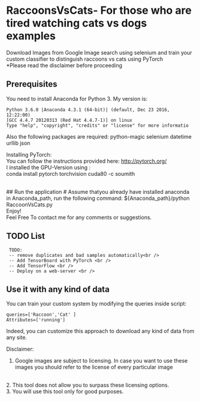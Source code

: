 # RaccoonsVsCats-  For those who are tired watching cats vs dogs examples
Download Images from Google Image search using selenium and train your custom classifier to distinguish raccoons vs cats using PyTorch 
<br />
*Please read the disclaimer before proceeding


## Prerequisites
You need to install Anaconda for Python 3. 
My version is:

    Python 3.6.0 |Anaconda 4.3.1 (64-bit)| (default, Dec 23 2016, 12:22:00) 
    [GCC 4.4.7 20120313 (Red Hat 4.4.7-1)] on linux
    Type "help", "copyright", "credits" or "license" for more informatio

Also the following packages are required:
python-magic
selenium
datetime
urllib
json

Installing PyTorch:
<br />
You can follow the instructions provided here: http://pytorch.org/ 
<br />
I installed the GPU-Version using :
</br >
conda install pytorch torchvision cuda80 -c soumith

<br />
## Run the application
    # Assume thatyou already have installed anaconda in Anaconda_path, run the following command:
    ${Anaconda_path}/python RaccoonVsCats.py
<br />
Enjoy!

<br />
Feel Free To contact me for any comments or suggestions.

## TODO List
     TODO: 
     -- remove duplicates and bad samples automatically<br />
     -- Add TensorBoard with PyTorch <br />
     -- Add TensorFlow <br />
     -- Deploy on a web-server <br />

## Use it with any kind of data
You can train your custom system by modifying the queries inside script:
    
    queries=['Raccoon','Cat' ]
    Attributes=['running']
    
Indeed, you can customize this approach to download any kind of data from any site.

Disclaimer:
<br />
1. Google images are subject to licensing. In case you want to use these images you  should refer to the license of every particular image
<br />
2. This tool does not allow you to surpass these licensing options. 
<br />
3. You will use this tool only for good purposes.
<br />

